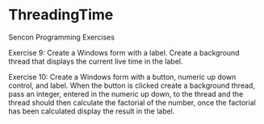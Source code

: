 # ThreadingTime

Sencon Programming Exercises

Exercise 9:
Create a Windows form with a label. Create a background thread that displays the current live time in the label.

Exercise 10:
Create a Windows form with a button, numeric up down control, and label. When the button is clicked create a background thread, pass an integer, entered in the numeric up down, 
to the thread and the thread should then calculate the factorial of the number, once the factorial has been calculated display the result in the label.
